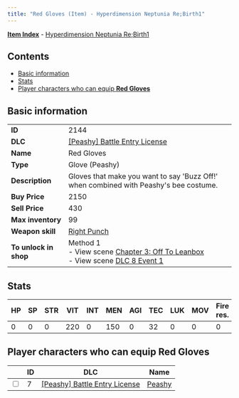 ```yaml
---
title: "Red Gloves (Item) - Hyperdimension Neptunia Re;Birth1"
---
```


[**Item Index**](/neptunia/rb1/item/index.html) - [Hyperdimension Neptunia Re;Birth1](/neptunia/rb1)

## Contents

- [Basic information](#basic-information)
- [Stats](#stats)
- [Player characters who can equip **Red Gloves**](#player-characters-who-can-equip-red-gloves)

## Basic information

|   |   |
| -- | -- |
| **ID** | 2144 |
| **DLC** | [[Peashy] Battle Entry License](/neptunia/rb1/dlc/8-peashy.html) |
| **Name** | Red Gloves |
| **Type** | Glove (Peashy) |
| **Description** | Gloves that make you want to say 'Buzz Off!' when combined with Peashy's bee costume. |
| **Buy Price** | 2150 |
| **Sell Price** | 430 |
| **Max inventory** | 99 |
| **Weapon skill** | [Right Punch](/neptunia/rb1/skill/8-1202-right-punch.html) |
| **To unlock in shop** | Method 1<br />- View scene [Chapter 3: Off To Leanbox](/neptunia/rb1/scene/1-301-chapter-3-off-to-leanbox.html)<br />- View scene [DLC 8 Event 1](/neptunia/rb1/scene/8-5020-dlc-8-event-1.html) |


## Stats

| HP | SP | STR | VIT | INT | MEN | AGI | TEC | LUK | MOV | Fire res. | Ice res. | Wind res. | Lightning res. |
| -- | -- | --- | --- | --- | --- | --- | --- | --- | --- | --------- | -------- | --------- | -------------- |
| 0 | 0 | 0 | 220 | 0 | 150 | 0 | 32 | 0 | 0 | 0 | 0 | 0 | 0 |


## Player characters who can equip **Red Gloves**

|    | ID | DLC | Name |
| -- | -- | --- | ---- |
| <input type="checkbox" id="rb1-player-8-7" class="trackbox" /> | 7 | [[Peashy] Battle Entry License](/neptunia/rb1/dlc/8-peashy.html) | [Peashy](/neptunia/rb1/player/8-7-peashy.html) |

